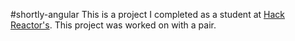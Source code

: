 #shortly-angular
This is a project I completed as a student at [Hack Reactor's](http://hackreactor.com). This project was worked on with a pair.